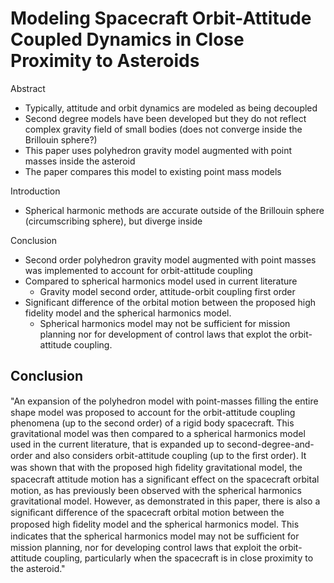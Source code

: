 # Modeling Spacecraft Orbit-Attitude Coupled Dynamics in Close Proximity to Asteroids

Abstract
- Typically, attitude and orbit dynamics are modeled as being decoupled
- Second degree models have been developed but they do not reflect complex gravity field of small bodies (does not converge inside the Brillouin sphere?)
- This paper uses polyhedron gravity model augmented with point masses inside the asteroid
- The paper compares this model to existing point mass models

Introduction
- Spherical harmonic methods are accurate outside of the Brillouin sphere (circumscribing sphere), but diverge inside


Conclusion
- Second order polyhedron gravity model augmented with point masses was implemented to account for orbit-attitude coupling
- Compared to spherical harmonics model used in current literature
  - Gravity model second order, attitude-orbit coupling first order
- Significant difference of the orbital motion between the proposed high fidelity model and the spherical harmonics model.
  - Spherical harmonics model may not be sufficient for mission planning nor for development of control laws that explot the orbit-attitude coupling.
	


## Conclusion 
"An expansion of the polyhedron model with point-masses ﬁlling the entire shape model was proposed to account for the orbit-attitude coupling phenomena (up to the second order) of a rigid body spacecraft. This gravitational model was then compared to a spherical harmonics model used in the current literature, that is expanded up to second-degree-and-order and also considers orbit-attitude coupling (up to the ﬁrst order). It was shown that with the proposed high ﬁdelity gravitational model, the spacecraft attitude motion has a signiﬁcant eﬀect on the spacecraft orbital motion, as has previously been observed with the spherical harmonics gravitational model. However, as demonstrated in this paper, there is also a signiﬁcant diﬀerence of the spacecraft orbital motion between the proposed high ﬁdelity model and the spherical harmonics model. This indicates that the spherical harmonics model may not be suﬃcient for mission planning, nor for developing control laws that exploit the orbit-attitude coupling, particularly when the spacecraft is in close proximity to the asteroid."